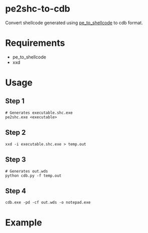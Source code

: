# pe2shc-to-cdb
Convert shellcode generated using <a target="_blank" href="https://github.com/hasherezade/pe_to_shellcode">pe_to_shellcode</a> to cdb format.

# Requirements

* pe_to_shellcode
* xxd

# Usage

## Step 1
	
	# Generates executable.shc.exe
	pe2shc.exe <executable>

## Step 2

	xxd -i executable.shc.exe > temp.out

## Step 3

	# Generates out.wds
	python cdb.py -f temp.out

## Step 4

	cdb.exe -pd -cf out.wds -o notepad.exe

# Example